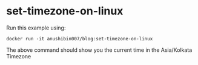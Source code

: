 # set-timezone-on-linux
Run this example using:
```
docker run -it anushibin007/blog:set-timezone-on-linux
```
The above command should show you the current time in the Asia/Kolkata Timezone
